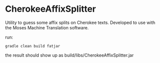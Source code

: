 # CherokeeAffixSplitter
Utility to guess some affix splits on Cherokee texts. Developed to use with the Moses Machine Translation software.

run:
```
gradle clean build fatjar
```

the result should show up as build/libs/CherokeeAffixSplitter.jar
